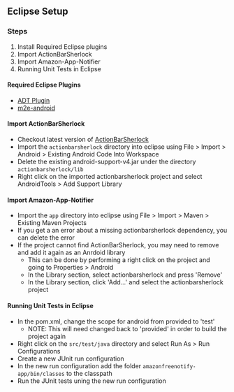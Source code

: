 Eclipse Setup
-------------

### Steps ###
1. Install Required Eclipse plugins
2. Import ActionBarSherlock
3. Import Amazon-App-Notifier
4. Running Unit Tests in Eclipse

#### Required Eclipse Plugins ####
* [ADT Plugin](https://developer.android.com/tools/sdk/eclipse-adt.html)
* [m2e-android](http://rgladwell.github.io/m2e-android/)

#### Import ActionBarSherlock ####
* Checkout latest version of [ActionBarSherlock](https://github.com/JakeWharton/ActionBarSherlock)
* Import the `actionbarsherlock` directory into eclipse using File > Import > Android > Existing Android Code Into Workspace
* Delete the existing android-support-v4.jar under the directory `actionbarsherlock/lib`
* Right click on the imported actionbarsherlock project and select AndroidTools > Add Support Library

#### Import Amazon-App-Notifier ####
* Import the `app` directory into eclipse using File > Import > Maven > Existing Maven Projects
* If you get a an error about a missing actionbarsherlock dependency, you can delete the error
* If the project cannot find ActionBarSherlock, you may need to remove and add it again as an Anrdoid library
  * This can be done by performing a right click on the project and going to Properties > Android
  * In the Library section, select actionbarsherlock and press 'Remove'
  * In the Library section, click 'Add...' and select the actionbarsherlock project

#### Running Unit Tests in Eclipse ####
* In the pom.xml, change the scope for android from provided to 'test'
    * NOTE: This will need changed back to 'provided' in order to build the project again
* Right click on the `src/test/java` directory and select Run As > Run Configurations
* Create a new JUnit run configuration 
* In the new run configuration add the folder `amazonfreenotify-app/bin/classes` to the classpath
* Run the JUnit tests uning the new run configuration

